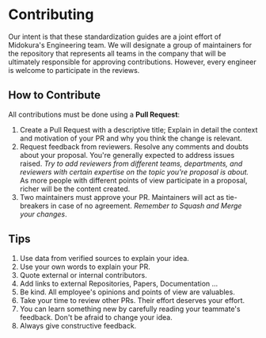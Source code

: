 # Contributing

Our intent is that these standardization guides are a joint effort of Midokura's Engineering team. We will designate a group of maintainers for the repository that represents all teams in the company that will be ultimately responsible for approving contributions.  However, every engineer is welcome to participate in the reviews.

## How to Contribute

All contributions must be done using a **Pull Request**:

1. Create a Pull Request with a descriptive title; Explain in detail the context and motivation of your PR and why you think the change is relevant.
2. Request feedback from reviewers. Resolve any comments and doubts about your proposal. You're generally expected to address issues raised. *Try to add reviewers from different teams, departments, and reviewers with certain expertise on the topic you're proposal is about.* As more people with different points of view participate in a proposal, richer will be the content created.
3. Two maintainers must approve your PR. Maintainers will act as tie-breakers in case of no agreement. *Remember to Squash and Merge your changes*.

## Tips

1. Use data from verified sources to explain your idea.
2. Use your own words to explain your PR.
3. Quote external or internal contributors.
4. Add links to external Repositories, Papers, Documentation ...
5. Be kind. All employee's opinions and points of view are valuables.
6. Take your time to review other PRs. Their effort deserves your effort.
7. You can learn something new by carefully reading your teammate's feedback. Don't be afraid to change your idea.
8. Always give constructive feedback.
